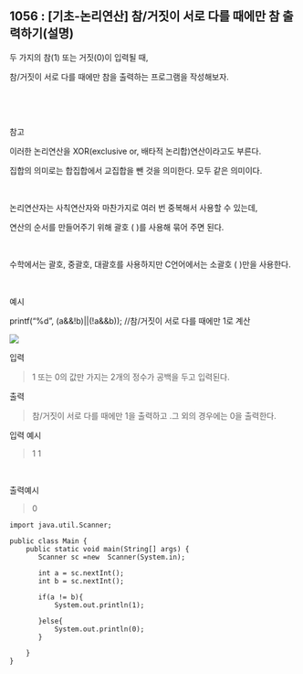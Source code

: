 ## 1056 : [기초-논리연산] 참/거짓이 서로 다를 때에만 참 출력하기(설명)
두 가지의 참(1) 또는 거짓(0)이 입력될 때,

참/거짓이 서로 다를 때에만 참을 출력하는 프로그램을 작성해보자.

​

​

참고

이러한 논리연산을 XOR(exclusive or, 배타적 논리합)연산이라고도 부른다.

집합의 의미로는 합집합에서 교집합을 뺀 것을 의미한다. 모두 같은 의미이다.

​

논리연산자는 사칙연산자와 마찬가지로 여러 번 중복해서 사용할 수 있는데,

연산의 순서를 만들어주기 위해 괄호 ( )를 사용해 묶어 주면 된다.

​

수학에서는 괄호, 중괄호, 대괄호를 사용하지만 C언어에서는 소괄호 ( )만을 사용한다.

​

예시

printf(“%d”, (a&&!b)||(!a&&b)); //참/거짓이 서로 다를 때에만 1로 계산

<img src="https://codeup.kr/upload/pimg6172_1.png">





입력

>1 또는 0의 값만 가지는 2개의 정수가 공백을 두고 입력된다.


출력

>참/거짓이 서로 다를 때에만 1을 출력하고 .그 외의 경우에는 0을 출력한다.

입력 예시

>1        1

​

출력예시

>0
```shell
import java.util.Scanner;

public class Main {
    public static void main(String[] args) {
       Scanner sc =new  Scanner(System.in);

       int a = sc.nextInt();
       int b = sc.nextInt();

       if(a != b){
           System.out.println(1);

       }else{
           System.out.println(0);
       }

    }
}
```
